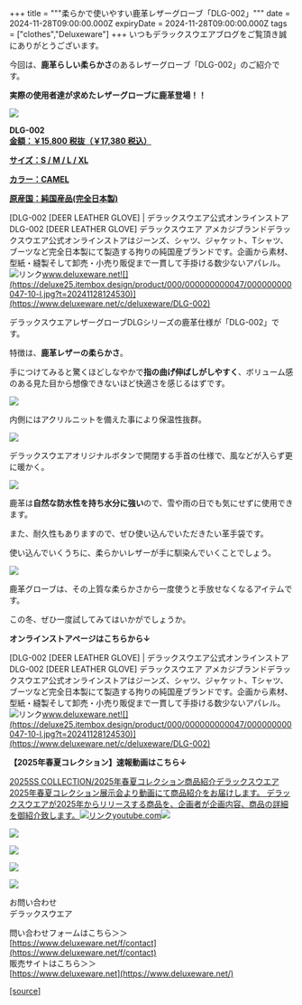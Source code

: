 +++
title = """柔らかで使いやすい鹿革レザーグローブ「DLG-002」"""
date = 2024-11-28T09:00:00.000Z
expiryDate = 2024-11-28T09:00:00.000Z
tags = ["clothes","Deluxeware"]
+++
いつもデラックスウエアブログをご覧頂き誠にありがとうございます。

今回は、**鹿革らしい柔らかさ**のあるレザーグローブ「DLG-002」のご紹介です。

**実際の使用者達が求めたレザーグローブに鹿革登場！！**

[![](https://stat.ameba.jp/user_images/20241128/16/deluxeware/54/83/j/o0800080015515274711.jpg)](https://stat.ameba.jp/user_images/20241128/16/deluxeware/54/83/j/o0800080015515274711.jpg)

**DLG-002**  
**[金額：￥15,800 税抜（￥17,380 税込）](https://www.deluxeware.net/c/deluxeware/DLG-002)**

**[サイズ：S / M / L / XL](https://www.deluxeware.net/c/deluxeware/DLG-002)**

**[カラー：CAMEL](https://www.deluxeware.net/c/deluxeware/DLG-002)**

**[原産国：純国産品(完全日本製)](https://www.deluxeware.net/c/deluxeware/DLG-002)**

[DLG-002 \[DEER LEATHER GLOVE\] | デラックスウエア公式オンラインストアDLG-002 \[DEER LEATHER GLOVE\] デラックスウエア アメカジブランドデラックスウエア公式オンラインストアはジーンズ、シャツ、ジャケット、Tシャツ、ブーツなど完全日本製にて製造する拘りの純国産ブランドです。企画から素材、型紙・縫製そして卸売・小売り販促まで一貫して手掛ける数少ないアパレル。![リンク](https://c.stat100.ameba.jp/ameblo/symbols/v3.20.0/svg/gray/editor_link.svg)www.deluxeware.net![](https://deluxe25.itembox.design/product/000/000000000047/000000000047-10-l.jpg?t=20241128124530)](https://www.deluxeware.net/c/deluxeware/DLG-002)

デラックスウエアレザーグローブDLGシリーズの鹿革仕様が「DLG-002」です。

特徴は、**鹿革レザーの柔らかさ**。

手につけてみると驚くほどしなやかで**指の曲げ伸ばしがしやすく**、ボリューム感のある見た目から想像できないほど快適さを感じるはずです。

[![](https://stat.ameba.jp/user_images/20241128/16/deluxeware/02/9d/j/o0800080015515276946.jpg)](https://stat.ameba.jp/user_images/20241128/16/deluxeware/02/9d/j/o0800080015515276946.jpg)

内側にはアクリルニットを備えた事により保温性抜群。

[![](https://stat.ameba.jp/user_images/20241128/16/deluxeware/68/7c/j/o0800080015515276950.jpg)](https://stat.ameba.jp/user_images/20241128/16/deluxeware/68/7c/j/o0800080015515276950.jpg)

デラックスウエアオリジナルボタンで開閉する手首の仕様で、風などが入らず更に暖かく。

[![](https://stat.ameba.jp/user_images/20241128/16/deluxeware/9c/25/j/o0800080015515276948.jpg)](https://stat.ameba.jp/user_images/20241128/16/deluxeware/9c/25/j/o0800080015515276948.jpg)

鹿革は**自然な防水性を持ち水分に強い**ので、雪や雨の日でも気にせずに使用できます。

また、耐久性もありますので、ぜひ使い込んでいただきたい革手袋です。

使い込んでいくうちに、柔らかいレザーが手に馴染んでいくことでしょう。

[![](https://stat.ameba.jp/user_images/20241128/16/deluxeware/c2/ee/j/o0800080015515276953.jpg)](https://stat.ameba.jp/user_images/20241128/16/deluxeware/c2/ee/j/o0800080015515276953.jpg)

鹿革グローブは、その上質な柔らかさから一度使うと手放せなくなるアイテムです。

この冬、ぜひ一度試してみてはいかがでしょうか。

**オンラインストアページはこちらから↓**

[DLG-002 \[DEER LEATHER GLOVE\] | デラックスウエア公式オンラインストアDLG-002 \[DEER LEATHER GLOVE\] デラックスウエア アメカジブランドデラックスウエア公式オンラインストアはジーンズ、シャツ、ジャケット、Tシャツ、ブーツなど完全日本製にて製造する拘りの純国産ブランドです。企画から素材、型紙・縫製そして卸売・小売り販促まで一貫して手掛ける数少ないアパレル。![リンク](https://c.stat100.ameba.jp/ameblo/symbols/v3.20.0/svg/gray/editor_link.svg)www.deluxeware.net![](https://deluxe25.itembox.design/product/000/000000000047/000000000047-10-l.jpg?t=20241128124530)](https://www.deluxeware.net/c/deluxeware/DLG-002)

**【2025年春夏コレクション】速報動画はこちら↓**

[2025SS COLLECTION/2025年春夏コレクション商品紹介デラックスウエア2025年春夏コレクション展示会より動画にて商品紹介をお届けします。 デラックスウエアが2025年からリリースする商品を、企画者が企画内容、商品の詳細を御紹介致します。![リンク](https://c.stat100.ameba.jp/ameblo/symbols/v3.20.0/svg/gray/editor_link.svg)youtube.com![](https://i.ytimg.com/vi/A71qJSd2lh4/hqdefault.jpg?sqp=-oaymwEXCOADEI4CSFryq4qpAwkIARUAAIhCGAE=&rs=AOn4CLAjvDtZHCLmch_wfz5qqtOMUoi28A&days_since_epoch=20055)](https://youtube.com/playlist?list=PLmcuUjZ67rhnclr762_W-zDg7FyyrNvqF&si=gEhw0uCaeRgmwrzD)

[![](https://stat.ameba.jp/user_images/20241116/16/deluxeware/4a/05/j/o1200050015510661447.jpg?caw=800)](https://www.deluxeware.net/c/deluxeware/D-26)

[![](https://stat.ameba.jp/user_images/20240315/15/deluxeware/04/7f/j/o0800026015413271803.jpg?caw=800)](https://www.instagram.com/deluxeware/?hl=ja)

[![](https://stat.ameba.jp/user_images/20220415/12/deluxeware/3b/ce/j/o0800026015103175481.jpg?caw=800)](https://www.deluxeware.net/f/headstore)

[![](https://stat.ameba.jp/user_images/20220415/12/deluxeware/d7/c6/j/o0800026015103175487.jpg?caw=800)](https://www.deluxeware.net/)

お問い合わせ  
デラックスウエア

問い合わせフォームはこちら＞＞  
[https://www.deluxeware.net/f/contact](https://www.deluxeware.net/f/contact)  
販売サイトはこちら＞＞  
[https://www.deluxeware.net](https://www.deluxeware.net/)

[[source]](https://ameblo.jp/deluxeware/entry-12876679415.html)
